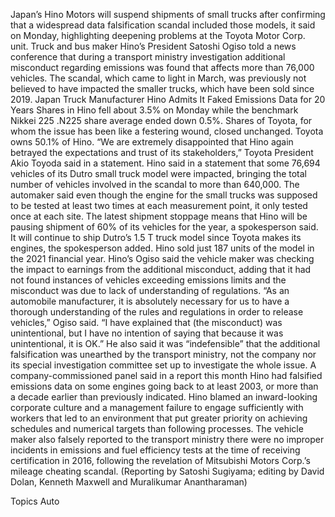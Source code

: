 Japan’s Hino Motors will suspend shipments of small trucks after confirming that a widespread data falsification scandal included those models, it said on Monday, highlighting deepening problems at the Toyota Motor Corp. unit. 
Truck and bus maker Hino’s President Satoshi Ogiso told a news conference that during a transport ministry investigation additional misconduct regarding emissions was found that affects more than 76,000 vehicles.
The scandal, which came to light in March, was previously not believed to have impacted the smaller trucks, which have been sold since 2019.
Japan Truck Manufacturer Hino Admits It Faked Emissions Data for 20 Years
Shares in Hino fell about 3.5% on Monday while the benchmark Nikkei 225 .N225 share average ended down 0.5%. Shares of Toyota, for whom the issue has been like a festering wound, closed unchanged. Toyota owns 50.1% of Hino.
“We are extremely disappointed that Hino again betrayed the expectations and trust of its stakeholders,” Toyota President Akio Toyoda said in a statement.
Hino said in a statement that some 76,694 vehicles of its Dutro small truck model were impacted, bringing the total number of vehicles involved in the scandal to more than 640,000.
The automaker said even though the engine for the small trucks was supposed to be tested at least two times at each measurement point, it only tested once at each site.
The latest shipment stoppage means that Hino will be pausing shipment of 60% of its vehicles for the year, a spokesperson said. It will continue to ship Dutro’s 1.5 T truck model since Toyota makes its engines, the spokesperson added. Hino sold just 187 units of the model in the 2021 financial year.
Hino’s Ogiso said the vehicle maker was checking the impact to earnings from the additional misconduct, adding that it had not found instances of vehicles exceeding emissions limits and the misconduct was due to lack of understanding of regulations.
“As an automobile manufacturer, it is absolutely necessary for us to have a thorough understanding of the rules and regulations in order to release vehicles,” Ogiso said. “I have explained that (the misconduct) was unintentional, but I have no intention of saying that because it was unintentional, it is OK.”
He also said it was “indefensible” that the additional falsification was unearthed by the transport ministry, not the company nor its special investigation committee set up to investigate the whole issue.
A company-commissioned panel said in a report this month Hino had falsified emissions data on some engines going back to at least 2003, or more than a decade earlier than previously indicated.
Hino blamed an inward-looking corporate culture and a management failure to engage sufficiently with workers that led to an environment that put greater priority on achieving schedules and numerical targets than following processes.
The vehicle maker also falsely reported to the transport ministry there were no improper incidents in emissions and fuel efficiency tests at the time of receiving certification in 2016, following the revelation of Mitsubishi Motors Corp.’s mileage cheating scandal.
(Reporting by Satoshi Sugiyama; editing by David Dolan, Kenneth Maxwell and Muralikumar Anantharaman)

Topics
Auto

